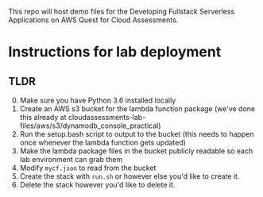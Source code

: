 This repo will host demo files for the Developing Fullstack Serverless Applications on AWS Quest for Cloud Assessments.

# Instructions for lab deployment

## TLDR

0. Make sure you have Python 3.6 installed locally
1. Create an AWS s3 bucket for the lambda function package (we've done this already at cloudassessments-lab-files/aws/s3/dynamodb_console_practical)
2. Run the setup.bash script to output to the bucket (this needs to happen once whenever the lambda function gets updated)
3. Make the lambda package files in the bucket publicly readable so each lab environment can grab them
4. Modify `mycf.json` to read from the bucket
5. Create the stack with `run.sh` or however else you'd like to create it.
6. Delete the stack however you'd like to delete it.